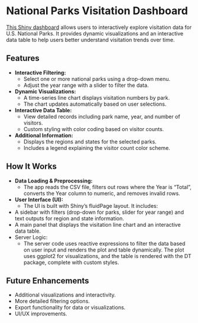 # National Parks Visitation Dashboard

[This Shiny dashboard](https://iuq9gs-charles-coonce.shinyapps.io/visitation/) allows users to interactively explore visitation data for U.S. National Parks. It provides dynamic visualizations and an interactive data table to help users better understand visitation trends over time.

## Features

- **Interactive Filtering:**  
  - Select one or more national parks using a drop-down menu.
  - Adjust the year range with a slider to filter the data.
- **Dynamic Visualizations:**  
  - A time-series line chart displays visitation numbers by park.
  - The chart updates automatically based on user selections.
- **Interactive Data Table:**  
  - View detailed records including park name, year, and number of visitors.
  - Custom styling with color coding based on visitor counts.
- **Additional Information:**  
  - Displays the regions and states for the selected parks.
  - Includes a legend explaining the visitor count color scheme.

## How It Works

-	**Data Loading & Preprocessing:**
    - The app reads the CSV file, filters out rows where the Year is “Total”, converts the Year column to numeric, and removes invalid rows.
-	**User Interface (UI):**
    - The UI is built with Shiny’s fluidPage layout. It includes:
-	A sidebar with filters (drop-down for parks, slider for year range) and text outputs for region and state information.
-	A main panel that displays the visitation line chart and an interactive data table.
-	Server Logic:
    - The server code uses reactive expressions to filter the data based on user input and renders the plot and table dynamically. The plot uses ggplot2 for visualizations, and the table is rendered with the DT package, complete with custom styles.

## Future Enhancements

-	Additional visualizations and interactivity.
-	More detailed filtering options.
-	Export functionality for data or visualizations.
-	UI/UX improvements.
